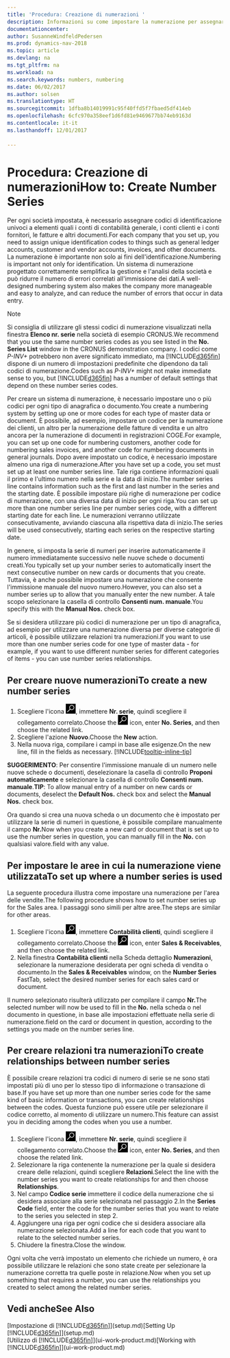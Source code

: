 ```yaml
---
title: 'Procedura: Creazione di numerazioni '
description: Informazioni su come impostare la numerazione per assegnare codici di identificazione univoci a conti e documenti in Dynamics NAV.
documentationcenter: 
author: SusanneWindfeldPedersen
ms.prod: dynamics-nav-2018
ms.topic: article
ms.devlang: na
ms.tgt_pltfrm: na
ms.workload: na
ms.search.keywords: numbers, numbering
ms.date: 06/02/2017
ms.author: solsen
ms.translationtype: HT
ms.sourcegitcommit: 1dfba8b14019991c95f40ffd5f7fbaed5df414eb
ms.openlocfilehash: 6cfc970a358eef1d6fd81e9469677bb74eb9163d
ms.contentlocale: it-it
ms.lasthandoff: 12/01/2017

---
```

# <a name="how-to-create-number-series"></a><span data-ttu-id="e784d-103">Procedura: Creazione di numerazioni</span><span class="sxs-lookup"><span data-stu-id="e784d-103">How to: Create Number Series</span></span>
<span data-ttu-id="e784d-104">Per ogni società impostata, è necessario assegnare codici di identificazione univoci a elementi quali i conti di contabilità generale, i conti clienti e i conti fornitori, le fatture e altri documenti.</span><span class="sxs-lookup"><span data-stu-id="e784d-104">For each company that you set up, you need to assign unique identification codes to things such as general ledger accounts, customer and vendor accounts, invoices, and other documents.</span></span> <span data-ttu-id="e784d-105">La numerazione è importante non solo ai fini dell'identificazione.</span><span class="sxs-lookup"><span data-stu-id="e784d-105">Numbering is important not only for identification.</span></span> <span data-ttu-id="e784d-106">Un sistema di numerazione progettato correttamente semplifica la gestione e l'analisi della società e può ridurre il numero di errori correlati all'immissione dei dati.</span><span class="sxs-lookup"><span data-stu-id="e784d-106">A well-designed numbering system also makes the company more manageable and easy to analyze, and can reduce the number of errors that occur in data entry.</span></span>

> [!NOTE]  
>   <span data-ttu-id="e784d-107">Si consiglia di utilizzare gli stessi codici di numerazione visualizzati nella finestra **Elenco nr. serie** nella società di esempio CRONUS.</span><span class="sxs-lookup"><span data-stu-id="e784d-107">We recommend that you use the same number series codes as you see listed in the **No. Series List** window in the CRONUS demonstration company.</span></span> <span data-ttu-id="e784d-108">I codici come *P-INV+* potrebbero non avere significato immediato, ma [!INCLUDE[d365fin](includes/d365fin_md.md)] dispone di un numero di impostazioni predefinite che dipendono da tali codici di numerazione.</span><span class="sxs-lookup"><span data-stu-id="e784d-108">Codes such as *P-INV+* might not make immediate sense to you, but [!INCLUDE[d365fin](includes/d365fin_md.md)] has a number of default settings that depend on these number series codes.</span></span>

<span data-ttu-id="e784d-109">Per creare un sistema di numerazione, è necessario impostare uno o più codici per ogni tipo di anagrafica o documento.</span><span class="sxs-lookup"><span data-stu-id="e784d-109">You create a numbering system by setting up one or more codes for each type of master data or document.</span></span> <span data-ttu-id="e784d-110">È possibile, ad esempio, impostare un codice per la numerazione dei clienti, un altro per la numerazione delle fatture di vendita e un altro ancora per la numerazione di documenti in registrazioni COGE.</span><span class="sxs-lookup"><span data-stu-id="e784d-110">For example, you can set up one code for numbering customers, another code for numbering sales invoices, and another code for numbering documents in general journals.</span></span> <span data-ttu-id="e784d-111">Dopo avere impostato un codice, è necessario impostare almeno una riga di numerazione.</span><span class="sxs-lookup"><span data-stu-id="e784d-111">After you have set up a code, you set must set up at least one number series line.</span></span> <span data-ttu-id="e784d-112">Tale riga contiene informazioni quali il primo e l'ultimo numero nella serie e la data di inizio.</span><span class="sxs-lookup"><span data-stu-id="e784d-112">The number series line contains information such as the first and last number in the series and the starting date.</span></span> <span data-ttu-id="e784d-113">È possibile impostare più righe di numerazione per codice di numerazione, con una diversa data di inizio per ogni riga.</span><span class="sxs-lookup"><span data-stu-id="e784d-113">You can set up more than one number series line per number series code, with a different starting date for each line.</span></span> <span data-ttu-id="e784d-114">Le numerazioni verranno utilizzate consecutivamente, avviando ciascuna alla rispettiva data di inizio.</span><span class="sxs-lookup"><span data-stu-id="e784d-114">The series will be used consecutively, starting each series on the respective starting date.</span></span>

<span data-ttu-id="e784d-115">In genere, si imposta la serie di numeri per inserire automaticamente il numero immediatamente successivo nelle nuove schede o documenti creati.</span><span class="sxs-lookup"><span data-stu-id="e784d-115">You typically set up your number series to automatically insert the next consecutive number on new cards or documents that you create.</span></span> <span data-ttu-id="e784d-116">Tuttavia, è anche possibile impostare una numerazione che consente l'immissione manuale del nuovo numero.</span><span class="sxs-lookup"><span data-stu-id="e784d-116">However, you can also set a number series up to allow that you manually enter the new number.</span></span> <span data-ttu-id="e784d-117">A tale scopo selezionare la casella di controllo **Consenti num. manuale**.</span><span class="sxs-lookup"><span data-stu-id="e784d-117">You specify this with the **Manual Nos.** check box.</span></span>

<span data-ttu-id="e784d-118">Se si desidera utilizzare più codici di numerazione per un tipo di anagrafica, ad esempio per utilizzare una numerazione diversa per diverse categorie di articoli, è possibile utilizzare relazioni tra numerazioni.</span><span class="sxs-lookup"><span data-stu-id="e784d-118">If you want to use more than one number series code for one type of master data - for example, if you want to use different number series for different categories of items - you can use number series relationships.</span></span>

## <a name="to-create-a-new-number-series"></a><span data-ttu-id="e784d-119">Per creare nuove numerazioni</span><span class="sxs-lookup"><span data-stu-id="e784d-119">To create a new number series</span></span>
1. <span data-ttu-id="e784d-120">Scegliere l'icona ![Cerca pagina o report](media/ui-search/search_small.png "icona Cerca pagina o report"), immettere **Nr. serie**, quindi scegliere il collegamento correlato.</span><span class="sxs-lookup"><span data-stu-id="e784d-120">Choose the ![Search for Page or Report](media/ui-search/search_small.png "Search for Page or Report icon") icon, enter **No. Series**, and then choose the related link.</span></span>
2. <span data-ttu-id="e784d-121">Scegliere l'azione **Nuovo**.</span><span class="sxs-lookup"><span data-stu-id="e784d-121">Choose the **New** action.</span></span>
3. <span data-ttu-id="e784d-122">Nella nuova riga, compilare i campi in base alle esigenze.</span><span class="sxs-lookup"><span data-stu-id="e784d-122">On the new line, fill in the fields as necessary.</span></span> [!INCLUDE[tooltip-inline-tip](includes/tooltip-inline-tip_md.md)]

<span data-ttu-id="e784d-123">**SUGGERIMENTO**: Per consentire l'immissione manuale di un numero nelle nuove schede o documenti, deselezionare la casella di controllo **Proponi automaticamente** e selezionare la casella di controllo **Consenti num. manuale**.</span><span class="sxs-lookup"><span data-stu-id="e784d-123">**TIP**: To allow manual entry of a number on new cards or documents, deselect the **Default Nos.** check box and select the **Manual Nos.** check box.</span></span>

<span data-ttu-id="e784d-124">Ora quando si crea una nuova scheda o un documento che è impostato per utilizzare la serie di numeri in questione, è possibile compilare manualmente il campo **Nr.**</span><span class="sxs-lookup"><span data-stu-id="e784d-124">Now when you create a new card or document that is set up to use the number series in question, you can manually fill in the **No.**</span></span> <span data-ttu-id="e784d-125">con qualsiasi valore.</span><span class="sxs-lookup"><span data-stu-id="e784d-125">field with any value.</span></span>  

## <a name="to-set-up-where-a-number-series-is-used"></a><span data-ttu-id="e784d-126">Per impostare le aree in cui la numerazione viene utilizzata</span><span class="sxs-lookup"><span data-stu-id="e784d-126">To set up where a number series is used</span></span>
<span data-ttu-id="e784d-127">La seguente procedura illustra come impostare una numerazione per l'area delle vendite.</span><span class="sxs-lookup"><span data-stu-id="e784d-127">The following procedure shows how to set number series up for the Sales area.</span></span> <span data-ttu-id="e784d-128">I passaggi sono simili per altre aree.</span><span class="sxs-lookup"><span data-stu-id="e784d-128">The steps are similar for other areas.</span></span>
1. <span data-ttu-id="e784d-129">Scegliere l'icona ![Cerca pagina o report](media/ui-search/search_small.png "icona Cerca pagina o report"), immettere **Contabilità clienti**, quindi scegliere il collegamento correlato.</span><span class="sxs-lookup"><span data-stu-id="e784d-129">Choose the ![Search for Page or Report](media/ui-search/search_small.png "Search for Page or Report icon") icon, enter **Sales & Receivables**, and then choose the related link.</span></span>
2. <span data-ttu-id="e784d-130">Nella finestra **Contabilità clienti** nella Scheda dettaglio **Numerazioni**, selezionare la numerazione desiderata per ogni scheda di vendita o documento.</span><span class="sxs-lookup"><span data-stu-id="e784d-130">In the **Sales & Receivables** window, on the **Number Series** FastTab, select the desired number series for each sales card or document.</span></span>

<span data-ttu-id="e784d-131">Il numero selezionato risulterà utilizzato per compilare il campo **Nr.**</span><span class="sxs-lookup"><span data-stu-id="e784d-131">The selected number will now be used to fill in the **No.**</span></span> <span data-ttu-id="e784d-132">nella scheda o nel documento in questione, in base alle impostazioni effettuate nella serie di numerazione.</span><span class="sxs-lookup"><span data-stu-id="e784d-132">field on the card or document in question, according to the settings you made on the number series line.</span></span>

## <a name="to-create-relationships-between-number-series"></a><span data-ttu-id="e784d-133">Per creare relazioni tra numerazioni</span><span class="sxs-lookup"><span data-stu-id="e784d-133">To create relationships between number series</span></span>
<span data-ttu-id="e784d-134">È possibile creare relazioni tra codici di numero di serie se ne sono stati impostati più di uno per lo stesso tipo di informazione o transazione di base.</span><span class="sxs-lookup"><span data-stu-id="e784d-134">If you have set up more than one number series code for the same kind of basic information or transactions, you can create relationships between the codes.</span></span> <span data-ttu-id="e784d-135">Questa funzione può essere utile per selezionare il codice corretto, al momento di utilizzare un numero.</span><span class="sxs-lookup"><span data-stu-id="e784d-135">This feature can assist you in deciding among the codes when you use a number.</span></span>

1. <span data-ttu-id="e784d-136">Scegliere l'icona ![Cerca pagina o report](media/ui-search/search_small.png "icona Cerca pagina o report"), immettere **Nr. serie**, quindi scegliere il collegamento correlato.</span><span class="sxs-lookup"><span data-stu-id="e784d-136">Choose the ![Search for Page or Report](media/ui-search/search_small.png "Search for Page or Report icon") icon, enter **No. Series**, and then choose the related link.</span></span>
2. <span data-ttu-id="e784d-137">Selezionare la riga contenente la numerazione per la quale si desidera creare delle relazioni, quindi scegliere **Relazioni**.</span><span class="sxs-lookup"><span data-stu-id="e784d-137">Select the line with the number series you want to create relationships for and then choose **Relationships**.</span></span>
3. <span data-ttu-id="e784d-138">Nel campo **Codice serie** immettere il codice della numerazione che si desidera associare alla serie selezionata nel passaggio 2.</span><span class="sxs-lookup"><span data-stu-id="e784d-138">In the **Series Code** field, enter the code for the number series that you want to relate to the series you selected in step 2.</span></span>
4. <span data-ttu-id="e784d-139">Aggiungere una riga per ogni codice che si desidera associare alla numerazione selezionata.</span><span class="sxs-lookup"><span data-stu-id="e784d-139">Add a line for each code that you want to relate to the selected number series.</span></span>
5. <span data-ttu-id="e784d-140">Chiudere la finestra.</span><span class="sxs-lookup"><span data-stu-id="e784d-140">Close the window.</span></span>

<span data-ttu-id="e784d-141">Ogni volta che verrà impostato un elemento che richiede un numero, è ora possibile utilizzare le relazioni che sono state create per selezionare la numerazione corretta tra quelle poste in relazione.</span><span class="sxs-lookup"><span data-stu-id="e784d-141">Now when you set up something that requires a number, you can use the relationships you created to select among the related number series.</span></span>

## <a name="see-also"></a><span data-ttu-id="e784d-142">Vedi anche</span><span class="sxs-lookup"><span data-stu-id="e784d-142">See Also</span></span>
<span data-ttu-id="e784d-143">[Impostazione di [!INCLUDE[d365fin](includes/d365fin_md.md)]](setup.md)</span><span class="sxs-lookup"><span data-stu-id="e784d-143">[Setting Up [!INCLUDE[d365fin](includes/d365fin_md.md)]](setup.md)</span></span>  
<span data-ttu-id="e784d-144">[Utilizzo di [!INCLUDE[d365fin](includes/d365fin_md.md)]](ui-work-product.md)</span><span class="sxs-lookup"><span data-stu-id="e784d-144">[Working with [!INCLUDE[d365fin](includes/d365fin_md.md)]](ui-work-product.md)</span></span>  

